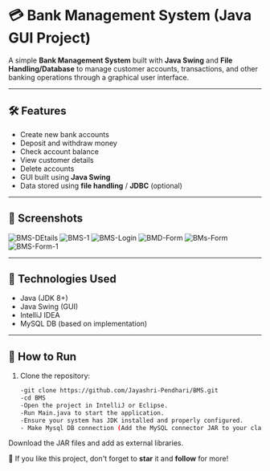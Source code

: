 # 💳 Bank Management System (Java GUI Project)

A simple **Bank Management System** built with **Java Swing** and **File Handling/Database** to manage customer accounts, transactions, and other banking operations through a graphical user interface.

---

## 🛠️ Features

- Create new bank accounts
- Deposit and withdraw money
- Check account balance
- View customer details
- Delete accounts
- GUI built using **Java Swing**
- Data stored using **file handling** / **JDBC** (optional)

---

## 📸 Screenshots


![BMS-DEtails](https://github.com/user-attachments/assets/8ab5d669-691c-41e4-9091-1eda86612dfe)
![BMS-1](https://github.com/user-attachments/assets/c4d14d98-201f-42a8-996f-8ebcad18043f)
![BMS-Login](https://github.com/user-attachments/assets/4468ba36-d43e-42ea-ba7a-cffa8229f882)
![BMD-Form](https://github.com/user-attachments/assets/bece1280-ed3e-4399-a9a7-a23c1c2da461)
![BMs-Form](https://github.com/user-attachments/assets/f11d23f6-0068-4c2f-8c28-678a719c222c)
![BMS-Form-1](https://github.com/user-attachments/assets/39bd3f7d-e401-4be2-879f-31d7a25e8fdc)

---

## 🧰 Technologies Used

- Java (JDK 8+)
- Java Swing (GUI)
- IntelliJ IDEA 
- MySQL DB (based on implementation)

---
## 🚀 How to Run

1. Clone the repository:
   ```bash
   -git clone https://github.com/Jayashri-Pendhari/BMS.git
   -cd BMS
   -Open the project in IntelliJ or Eclipse.
   -Run Main.java to start the application.
   -Ensure your system has JDK installed and properly configured.
   - Make Mysql DB connection (Add the MySQL connector JAR to your classpath.)
Download the JAR files and add as external libraries.

 📌 If you like this project, don't forget to **star** it and **follow** for more!
